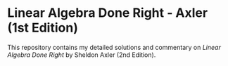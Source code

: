 # Linear Algebra Done Right - Axler (1st Edition)

This repository contains my detailed solutions and commentary on *Linear Algebra Done Right* by Sheldon Axler (2nd Edition).
